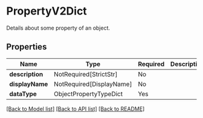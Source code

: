 # PropertyV2Dict

Details about some property of an object.

## Properties
| Name | Type | Required | Description |
| ------------ | ------------- | ------------- | ------------- |
**description** | NotRequired[StrictStr] | No |  |
**displayName** | NotRequired[DisplayName] | No |  |
**dataType** | ObjectPropertyTypeDict | Yes |  |


[[Back to Model list]](../../../README.md#models-v2-link) [[Back to API list]](../../../README.md#apis-v2-link) [[Back to README]](../../../README.md)
